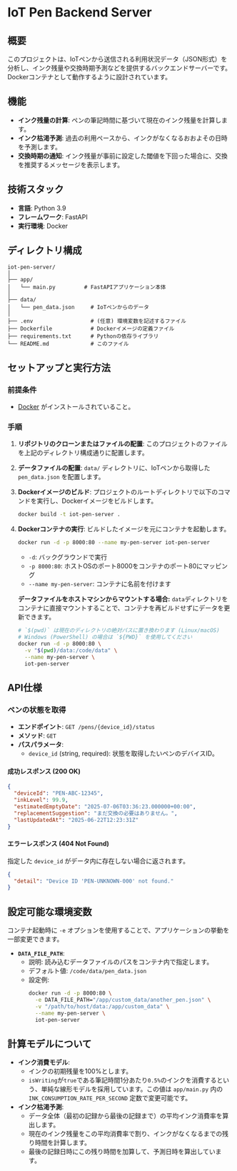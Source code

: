 # IoT Pen Backend Server

## 概要

このプロジェクトは、IoTペンから送信される利用状況データ（JSON形式）を分析し、インク残量や交換時期予測などを提供するバックエンドサーバーです。
Dockerコンテナとして動作するように設計されています。

## 機能

* **インク残量の計算**: ペンの筆記時間に基づいて現在のインク残量を計算します。
* **インク枯渇予測**: 過去の利用ペースから、インクがなくなるおおよその日時を予測します。
* **交換時期の通知**: インク残量が事前に設定した閾値を下回った場合に、交換を推奨するメッセージを表示します。

## 技術スタック

* **言語**: Python 3.9
* **フレームワーク**: FastAPI
* **実行環境**: Docker

## ディレクトリ構成

```plaintext
iot-pen-server/
│
├── app/
│   └── main.py         # FastAPIアプリケーション本体
│
├── data/
│   └── pen_data.json     # IoTペンからのデータ
│
├── .env                  # (任意) 環境変数を記述するファイル
├── Dockerfile            # Dockerイメージの定義ファイル
├── requirements.txt      # Pythonの依存ライブラリ
└── README.md             # このファイル
```

## セットアップと実行方法

### 前提条件

* [Docker](https://www.docker.com/get-started) がインストールされていること。

### 手順

1.  **リポジトリのクローンまたはファイルの配置**:
    このプロジェクトのファイルを上記のディレクトリ構成通りに配置します。

2.  **データファイルの配置**:
    `data/` ディレクトリに、IoTペンから取得した `pen_data.json` を配置します。

3.  **Dockerイメージのビルド**:
    プロジェクトのルートディレクトリで以下のコマンドを実行し、Dockerイメージをビルドします。
    ```bash
    docker build -t iot-pen-server .
    ```

4.  **Dockerコンテナの実行**:
    ビルドしたイメージを元にコンテナを起動します。
    ```bash
    docker run -d -p 8000:80 --name my-pen-server iot-pen-server
    ```
    * `-d`: バックグラウンドで実行
    * `-p 8000:80`: ホストOSのポート8000をコンテナのポート80にマッピング
    * `--name my-pen-server`: コンテナに名前を付けます

    **データファイルをホストマシンからマウントする場合:**
    `data`ディレクトリをコンテナに直接マウントすることで、コンテナを再ビルドせずにデータを更新できます。
    ```bash
    # `$(pwd)` は現在のディレクトリの絶対パスに置き換わります (Linux/macOS)
    # Windows (PowerShell) の場合は `${PWD}` を使用してください
    docker run -d -p 8000:80 \
      -v "$(pwd)/data:/code/data" \
      --name my-pen-server \
      iot-pen-server
    ```

## API仕様

### ペンの状態を取得

* **エンドポイント**: `GET /pens/{device_id}/status`
* **メソッド**: `GET`
* **パスパラメータ**:
    * `device_id` (string, required): 状態を取得したいペンのデバイスID。

#### 成功レスポンス (200 OK)

```json
{
  "deviceId": "PEN-ABC-12345",
  "inkLevel": 99.9,
  "estimatedEmptyDate": "2025-07-06T03:36:23.000000+00:00",
  "replacementSuggestion": "まだ交換の必要はありません。",
  "lastUpdatedAt": "2025-06-22T12:23:31Z"
}
```

#### エラーレスポンス (404 Not Found)

指定した `device_id` がデータ内に存在しない場合に返されます。
```json
{
  "detail": "Device ID 'PEN-UNKNOWN-000' not found."
}
```

## 設定可能な環境変数

コンテナ起動時に `-e` オプションを使用することで、アプリケーションの挙動を一部変更できます。

* **`DATA_FILE_PATH`**:
    * 説明: 読み込むデータファイルのパスをコンテナ内で指定します。
    * デフォルト値: `/code/data/pen_data.json`
    * 設定例:
        ```bash
        docker run -d -p 8000:80 \
          -e DATA_FILE_PATH="/app/custom_data/another_pen.json" \
          -v "/path/to/host/data:/app/custom_data" \
          --name my-pen-server \
          iot-pen-server
        ```

## 計算モデルについて

* **インク消費モデル**:
    * インクの初期残量を100%とします。
    * `isWriting`が`true`である筆記時間1分あたり`0.5%`のインクを消費するという、単純な線形モデルを採用しています。この値は `app/main.py` 内の `INK_CONSUMPTION_RATE_PER_SECOND` 定数で変更可能です。
* **インク枯渇予測**:
    * データ全体（最初の記録から最後の記録まで）の平均インク消費率を算出します。
    * 現在のインク残量をこの平均消費率で割り、インクがなくなるまでの残り時間を計算します。
    * 最後の記録日時にこの残り時間を加算して、予測日時を算出しています。